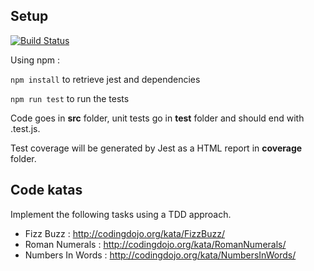 ## Setup

[![Build Status](https://travis-ci.org/Nael-Messaoudene/tdd-jest.svg?branch=master)](https://travis-ci.org/Nael-Messaoudene/tdd-jest)

Using npm :

  `npm install` to retrieve jest and dependencies
  
  `npm run test` to run the tests

Code goes in **src** folder, unit tests go in **test** folder and should end with .test.js.

Test coverage will be generated by Jest as a HTML report in **coverage** folder.

## Code katas
Implement the following tasks using a TDD approach.
  - Fizz Buzz : http://codingdojo.org/kata/FizzBuzz/
  - Roman Numerals : http://codingdojo.org/kata/RomanNumerals/
  - Numbers In Words : http://codingdojo.org/kata/NumbersInWords/
  




